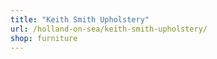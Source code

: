 ```yaml
---
title: "Keith Smith Upholstery"
url: /holland-on-sea/keith-smith-upholstery/
shop: furniture
---
```

